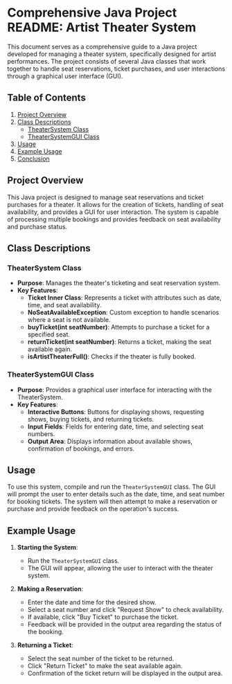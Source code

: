 # Comprehensive Java Project README: Artist Theater System

This document serves as a comprehensive guide to a Java project developed for managing a theater system, specifically designed for artist performances. The project consists of several Java classes that work together to handle seat reservations, ticket purchases, and user interactions through a graphical user interface (GUI).

## Table of Contents

1. [Project Overview](#project-overview)
2. [Class Descriptions](#class-descriptions)
   - [TheaterSystem Class](#theatersystem-class)
   - [TheaterSystemGUI Class](#theatersystemgui-class)
3. [Usage](#usage)
4. [Example Usage](#example-usage)
5. [Conclusion](#conclusion)

## Project Overview

This Java project is designed to manage seat reservations and ticket purchases for a theater. It allows for the creation of tickets, handling of seat availability, and provides a GUI for user interaction. The system is capable of processing multiple bookings and provides feedback on seat availability and purchase status.

## Class Descriptions

### TheaterSystem Class

- **Purpose**: Manages the theater's ticketing and seat reservation system.
- **Key Features**:
  - **Ticket Inner Class**: Represents a ticket with attributes such as date, time, and seat availability.
  - **NoSeatAvailableException**: Custom exception to handle scenarios where a seat is not available.
  - **buyTicket(int seatNumber)**: Attempts to purchase a ticket for a specified seat.
  - **returnTicket(int seatNumber)**: Returns a ticket, making the seat available again.
  - **isArtistTheaterFull()**: Checks if the theater is fully booked.

### TheaterSystemGUI Class

- **Purpose**: Provides a graphical user interface for interacting with the TheaterSystem.
- **Key Features**:
  - **Interactive Buttons**: Buttons for displaying shows, requesting shows, buying tickets, and returning tickets.
  - **Input Fields**: Fields for entering date, time, and selecting seat numbers.
  - **Output Area**: Displays information about available shows, confirmation of bookings, and errors.

## Usage

To use this system, compile and run the `TheaterSystemGUI` class. The GUI will prompt the user to enter details such as the date, time, and seat number for booking tickets. The system will then attempt to make a reservation or purchase and provide feedback on the operation's success.

## Example Usage

1. **Starting the System**:
   - Run the `TheaterSystemGUI` class.
   - The GUI will appear, allowing the user to interact with the theater system.

2. **Making a Reservation**:
   - Enter the date and time for the desired show.
   - Select a seat number and click "Request Show" to check availability.
   - If available, click "Buy Ticket" to purchase the ticket.
   - Feedback will be provided in the output area regarding the status of the booking.

3. **Returning a Ticket**:
   - Select the seat number of the ticket to be returned.
   - Click "Return Ticket" to make the seat available again.
   - Confirmation of the ticket return will be displayed in the output area.
